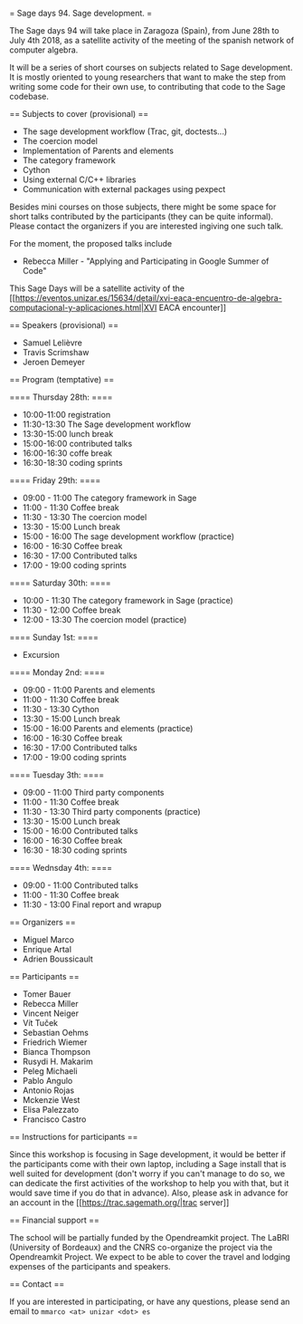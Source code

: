 = Sage days 94. Sage development. =

The Sage days 94 will take place in Zaragoza (Spain), from June 28th to July 4th 2018, as a satellite activity of the meeting of the spanish network of computer algebra.

It will be a series of short courses on subjects related to Sage development. It is mostly oriented to young researchers that want to make the step from writing some code for their own use, to contributing that code to the Sage codebase.

== Subjects to cover (provisional) ==

 * The sage development workflow (Trac, git, doctests...)
 * The coercion model
 * Implementation of Parents and elements
 * The category framework
 * Cython
 * Using external C/C++ libraries
 * Communication with external packages using pexpect

Besides mini courses on those subjects, there might be some space for short talks contributed by the participants (they can be quite informal). Please contact the organizers if you are interested ingiving one such talk.

For the moment, the proposed talks include

 * Rebecca Miller - "Applying and Participating in Google Summer of Code"

This Sage Days will be a satellite activity of the [[https://eventos.unizar.es/15634/detail/xvi-eaca-encuentro-de-algebra-computacional-y-aplicaciones.html|XVI EACA encounter]]


== Speakers (provisional) ==

 * Samuel Lelièvre
 * Travis Scrimshaw
 * Jeroen Demeyer

== Program (temptative) ==


==== Thursday 28th: ====

 * 10:00-11:00 registration
 * 11:30-13:30 The Sage development workflow 
 * 13:30-15:00 lunch break
 * 15:00-16:00 contributed talks
 * 16:00-16:30 coffe break
 * 16:30-18:30 coding sprints

==== Friday 29th: ====

 * 09:00 - 11:00  The category framework in Sage
 * 11:00 - 11:30 Coffee break
 * 11:30 - 13:30 The coercion model 
 * 13:30 - 15:00 Lunch break
 * 15:00 - 16:00 The sage development workflow (practice)
 * 16:00 - 16:30 Coffee break
 * 16:30 - 17:00 Contributed talks
 * 17:00 - 19:00 coding sprints

==== Saturday 30th: ====

 * 10:00 - 11:30 The category framework in Sage (practice)
 * 11:30 - 12:00 Coffee break
 * 12:00 - 13:30 The coercion model (practice)

==== Sunday 1st: ====

 * Excursion

==== Monday 2nd: ====

 * 09:00 - 11:00  Parents and elements
 * 11:00 - 11:30 Coffee break
 * 11:30 - 13:30 Cython
 * 13:30 - 15:00 Lunch break
 * 15:00 - 16:00 Parents and elements (practice)
 * 16:00 - 16:30 Coffee break
 * 16:30 - 17:00 Contributed talks
 * 17:00 - 19:00 coding sprints

==== Tuesday 3th: ====

 * 09:00 - 11:00  Third party components
 * 11:00 - 11:30 Coffee break
 * 11:30 - 13:30 Third party components (practice)
 * 13:30 - 15:00 Lunch break
 * 15:00 - 16:00 Contributed talks
 * 16:00 - 16:30 Coffee break
 * 16:30 - 18:30 coding sprints

==== Wednsday 4th: ====

 * 09:00 - 11:00 Contributed talks
 * 11:00 - 11:30 Coffee break
 * 11:30 - 13:00 Final report and wrapup


== Organizers ==

 * Miguel Marco
 * Enrique Artal
 * Adrien Boussicault

== Participants ==

 * Tomer Bauer
 * Rebecca Miller
 * Vincent Neiger
 * Vít Tuček
 * Sebastian Oehms
 * Friedrich Wiemer
 * Bianca Thompson
 * Rusydi H. Makarim
 * Peleg Michaeli
 * Pablo Angulo
 * Antonio Rojas
 * Mckenzie West
 * Elisa Palezzato
 * Francisco Castro

== Instructions for participants ==

Since this workshop is focusing in Sage development, it would be better if the participants come with their own laptop, including a Sage install that is well suited for development (don't worry if you can't manage to do so, we can dedicate the first activities of the workshop to help you with that, but it would save time if you do that in advance). Also, please ask in advance for an account in the [[https://trac.sagemath.org/|trac server]]
 

== Financial support ==

The school will be partially funded by the Opendreamkit project. The LaBRI (University of Bordeaux) and the CNRS co-organize the project via the Opendreamkit Project. We expect to be able to cover the travel and lodging expenses of the participants and speakers.

== Contact ==

If you are interested in participating, or have any questions, please send an email to `mmarco <at> unizar <dot> es`
